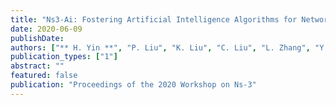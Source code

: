 ```yaml
---
title: "Ns3-Ai: Fostering Artificial Intelligence Algorithms for Networking Research"
date: 2020-06-09
publishDate: 
authors: ["** H. Yin **", "P. Liu", "K. Liu", "C. Liu", "L. Zhang", "Y. Gao", "X. Hei"]
publication_types: ["1"]
abstract: ""
featured: false
publication: "Proceedings of the 2020 Workshop on Ns-3"
---
```

